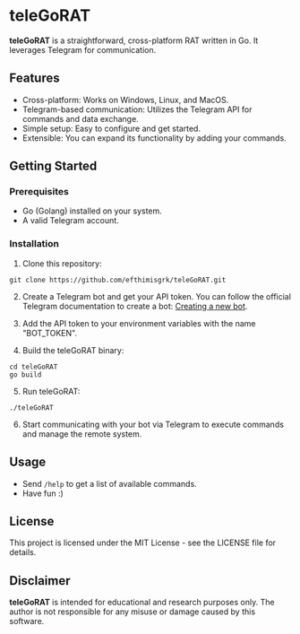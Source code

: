 # teleGoRAT

**teleGoRAT** is a straightforward, cross-platform RAT written in Go. It leverages Telegram for communication.

## Features

- Cross-platform: Works on Windows, Linux, and MacOS.
- Telegram-based communication: Utilizes the Telegram API for commands and data exchange.
- Simple setup: Easy to configure and get started.
- Extensible: You can expand its functionality by adding your commands.

## Getting Started

### Prerequisites

- Go (Golang) installed on your system.
- A valid Telegram account.

### Installation

1. Clone this repository:

```shell
git clone https://github.com/efthimisgrk/teleGoRAT.git
```

2. Create a Telegram bot and get your API token. You can follow the official Telegram documentation to create a bot: [Creating a new bot](https://core.telegram.org/bots#botfather).

3. Add the API token to your environment variables with the name "BOT_TOKEN".

4. Build the teleGoRAT binary:

```shell
cd teleGoRAT
go build
```

5. Run teleGoRAT:

```shell
./teleGoRAT
```

6. Start communicating with your bot via Telegram to execute commands and manage the remote system.

## Usage
- Send `/help` to get a list of available commands.
- Have fun :)

## License
This project is licensed under the MIT License - see the LICENSE file for details.

## Disclaimer
**teleGoRAT** is intended for educational and research purposes only. The author is not responsible for any misuse or damage caused by this software.
